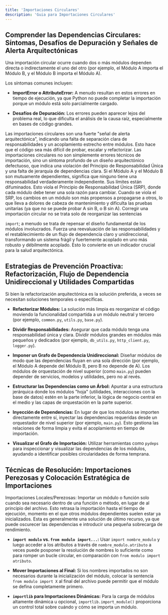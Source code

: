 ```yaml
---
title: 'Importaciones Circulares'
description: 'Guia para Importaciones Circulares'
---
```


## Comprender las Dependencias Circulares: Síntomas, Desafíos de Depuración y Señales de Alerta Arquitectónicas
Una importación circular ocurre cuando dos o más módulos dependen directa o indirectamente el uno del otro (por ejemplo, el Módulo A importa el Módulo B, y el Módulo B importa el Módulo A).   

Los síntomas comunes incluyen:

- **ImportError o AttributeError:** A menudo resultan en estos errores en tiempo de ejecución, ya que Python no puede completar la importación porque un módulo está solo parcialmente cargado.   

- **Desafíos de Depuración:** Los errores pueden aparecer lejos del problema real, lo que dificulta el análisis de la causa raíz, especialmente en bases de código grandes.   

Las importaciones circulares son una fuerte "señal de alerta arquitectónica", indicando una falta de separación clara de responsabilidades y un acoplamiento estrecho entre módulos. Esto hace que el código sea más difícil de probar, escalar y refactorizar. Las importaciones circulares no son simplemente errores técnicos de importación, sino un síntoma profundo de un diseño arquitectónico defectuoso, que indica una violación del Principio de Responsabilidad Única y una falta de jerarquía de dependencias clara. Si el Módulo A y el Módulo B son mutuamente dependientes, significa que ninguno tiene una responsabilidad verdaderamente independiente. Sus límites están difuminados. Esto viola el Principio de Responsabilidad Única (SRP), donde cada módulo debe tener una sola razón para cambiar. Cuando se viola el SRP, los cambios en un módulo son más propensos a propagarse a otros, lo que lleva a dolores de cabeza de mantenimiento y dificulta las pruebas unitarias (ya que no se puede probar A sin B, o B sin A). Corregir una importación circular no se trata solo de reorganizar las sentencias    

`import`; a menudo se trata de repensar el diseño fundamental de los módulos involucrados. Fuerza una reevaluación de las responsabilidades y el restablecimiento de un flujo de dependencia claro y unidireccional, transformando un sistema frágil y fuertemente acoplado en uno más robusto y débilmente acoplado. Esto lo convierte en un indicador crucial para la salud arquitectónica.

## Estrategias de Prevención Proactiva: Refactorización, Flujo de Dependencia Unidireccional y Utilidades Compartidas
Si bien la refactorización arquitectónica es la solución preferida, a veces se necesitan soluciones temporales o específicas.

- **Refactorizar Módulos:** La solución más limpia es reorganizar el código moviendo la funcionalidad compartida a un módulo neutral y tercero (por ejemplo, `common.py`, `utils.py`, `base.py`).   

- **Dividir Responsabilidades:** Asegurar que cada módulo tenga una responsabilidad única y clara. Dividir módulos grandes en módulos más pequeños y dedicados (por ejemplo, `db_utils.py`, `http_client.py`, `logger.py`).   

- **Imponer un Grafo de Dependencia Unidireccional:** Diseñar módulos de modo que las dependencias fluyan en una sola dirección (por ejemplo, el Módulo A depende del Módulo B, pero B no depende de A). Los módulos de orquestación de nivel superior (como `main.py`) pueden depender de servicios, modelos y utilidades, pero no al revés.   

- **Estructurar las Dependencias como un Árbol:** Apuntar a una estructura jerárquica donde los módulos "hoja" (utilidades, interacciones con la base de datos) estén en la parte inferior, la lógica de negocio central en el medio y las capas de orquestación en la parte superior.   

- **Inyección de Dependencias:** En lugar de que los módulos se importen directamente entre sí, inyectar las dependencias requeridas desde un orquestador de nivel superior (por ejemplo, `main.py`). Esto gestiona las relaciones de forma limpia y evita el acoplamiento en tiempo de importación.   

- **Visualizar el Grafo de Importación:** Utilizar herramientas como `pydeps` para inspeccionar y visualizar las dependencias de los módulos, ayudando a identificar posibles circularidades de forma temprana.   

## Técnicas de Resolución: Importaciones Perezosas y Colocación Estratégica de Importaciones
Importaciones Locales/Perezosas: Importar un módulo o función solo cuando sea necesario dentro de una función o método, en lugar de al principio del archivo. Esto retrasa la importación hasta el tiempo de ejecución, momento en el que otros módulos dependientes suelen estar ya inicializados. Esta es generalmente una solución de último recurso, ya que puede oscurecer las dependencias e introducir una pequeña sobrecarga de rendimiento.   

- **`import modulo` vs. `from modulo import...`:** Usar `import nombre_modulo` y luego acceder a los atributos a través de `nombre_modulo.atributo` a veces puede posponer la resolución de nombres lo suficiente como para romper un bucle circular, en comparación con `from modulo import atributo`.   

- **Mover Importaciones al Final:** Si los nombres importados no son necesarios durante la inicialización del módulo, colocar la sentencia `from modulo import X` al final del archivo puede permitir que el módulo se defina completamente primero.   

- **`importlib` para Importaciones Dinámicas:** Para la carga de módulos altamente dinámica u opcional, `importlib.import_module()` proporciona un control total sobre cuándo y cómo se importa un módulo.